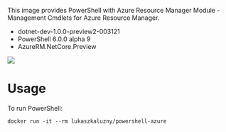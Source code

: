 This image provides PowerShell with Azure Resource Manager Module - Management Cmdlets for Azure Resource Manager.

- dotnet-dev-1.0.0-preview2-003121
- PowerShell 6.0.0 alpha 9
- AzureRM.NetCore.Preview

[![](https://images.microbadger.com/badges/image/lukaszkaluzny/powershell-azure.svg)](http://microbadger.com/images/lukaszkaluzny/powershell-azure "Get your own image badge on microbadger.com")

# Usage
To run PowerShell:

    docker run -it --rm lukaszkaluzny/powershell-azure
